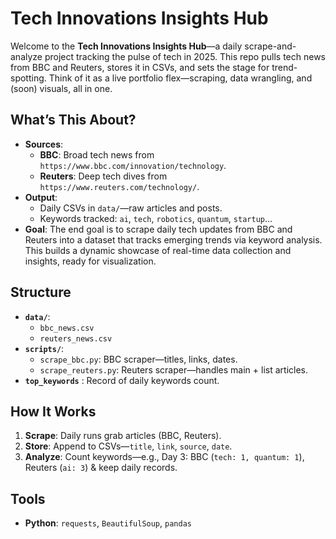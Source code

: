 # Tech Innovations Insights Hub

Welcome to the **Tech Innovations Insights Hub**—a daily scrape-and-analyze project tracking the pulse of tech in 2025. This repo pulls tech news from BBC and Reuters, stores it in CSVs, and sets the stage for trend-spotting. Think of it as a live portfolio flex—scraping, data wrangling, and (soon) visuals, all in one.

## What’s This About?

- **Sources**:
  - **BBC**: Broad tech news from `https://www.bbc.com/innovation/technology`.
  - **Reuters**: Deep tech dives from `https://www.reuters.com/technology/`.
- **Output**: 
  - Daily CSVs in `data/`—raw articles and posts.
  - Keywords tracked: `ai`, `tech`, `robotics`, `quantum`, `startup`...
- **Goal**:
    The end goal is to scrape daily tech updates from BBC and Reuters into a dataset that tracks emerging trends via keyword analysis. This builds a dynamic showcase of real-time data collection and insights, ready for visualization.

## Structure
- **`data/`**:
  - `bbc_news.csv` 
  - `reuters_news.csv`
- **`scripts/`**:
  - `scrape_bbc.py`: BBC scraper—titles, links, dates.
  - `scrape_reuters.py`: Reuters scraper—handles main + list articles.
- **`top_keywords`** : Record of daily keywords count.

## How It Works
1. **Scrape**: Daily runs grab articles (BBC, Reuters).
2. **Store**: Append to CSVs—`title`, `link`, `source`, `date`.
3. **Analyze**: Count keywords—e.g., Day 3: BBC (`tech: 1, quantum: 1`), Reuters (`ai: 3`) & keep daily records.

## Tools
- **Python**: `requests`, `BeautifulSoup`, `pandas`